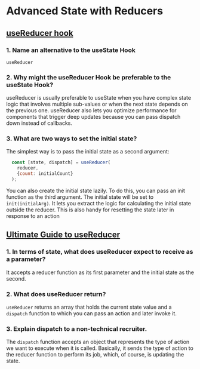 # Advanced State with Reducers

## [useReducer hook](https://reactjs.org/docs/hooks-reference.html#usereducer)

### 1. Name an alternative to the useState Hook

`useReducer`

### 2. Why might the useReducer Hook be preferable to the useState Hook?

useReducer is usually preferable to useState when you have complex state logic that involves multiple sub-values or when the next state depends on the previous one. useReducer also lets you optimize performance for components that trigger deep updates because you can pass dispatch down instead of callbacks.

### 3. What are two ways to set the initial state?

The simplest way is to pass the initial state as a second argument:

```javascript
  const [state, dispatch] = useReducer(
    reducer,
    {count: initialCount}
  );
```

You can also create the initial state lazily. To do this, you can pass an init function as the third argument. The initial state will be set to `init(initialArg)`. It lets you extract the logic for calculating the initial state outside the reducer. This is also handy for resetting the state later in response to an action

## [Ultimate Guide to useReducer](https://blog.logrocket.com/react-usereducer-hook-ultimate-guide/)

### 1. In terms of state, what does useReducer expect to receive as a parameter?

It accepts a reducer function as its first parameter and the initial state as the second.

### 2. What does useReducer return?

`useReducer` returns an array that holds the current state value and a `dispatch` function to which you can pass an action and later invoke it.

### 3. Explain dispatch to a non-technical recruiter.

The `dispatch` function accepts an object that represents the type of action we want to execute when it is called. Basically, it sends the type of action to the reducer function to perform its job, which, of course, is updating the state.